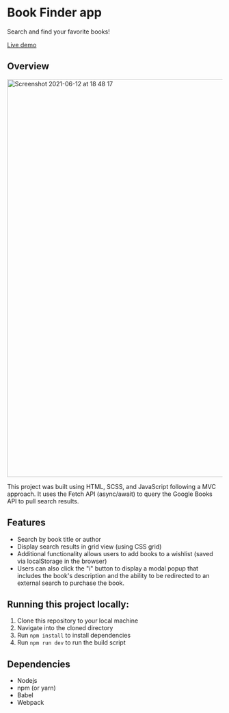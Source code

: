 # Book Finder app

Search and find your favorite books!

[Live demo](https://lucid-hugle-4ef211.netlify.app/)

## Overview
<img width="929" alt="Screenshot 2021-06-12 at 18 48 17" src="https://user-images.githubusercontent.com/77361223/121784934-ced8e100-cbae-11eb-9712-810ba82600b9.png">

This project was built using HTML, SCSS, and JavaScript following a MVC approach. It uses the Fetch API (async/await) to query the Google Books API to pull search results.

## Features

* Search by book title or author
* Display search results in grid view (using CSS grid)
* Additional functionality allows users to add books to a wishlist (saved via localStorage in the browser)
* Users can also click the "i" button to display a modal popup that includes the book's description and the ability to be redirected to an external search to purchase the book.

## Running this project locally:

1. Clone this repository to your local machine
2. Navigate into the cloned directory
3. Run `npm install` to install dependencies
4. Run `npm run dev` to run the build script

## Dependencies

* Nodejs
* npm (or yarn)
* Babel
* Webpack
